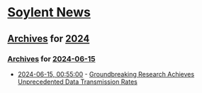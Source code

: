 # [Soylent News](../../../README.md)

## [Archives](../../index.md) for [2024](../index.md)

### [Archives](../../index.md) for [2024-06-15](index.md)

* [2024-06-15, 00:55:00](https://soylentnews.org/article.pl?sid=24/06/14/0221211&from=rss) - [Groundbreaking Research Achieves Unprecedented Data Transmission Rates](https://soylentnews.org/article.pl?sid=24/06/14/0221211&from=rss)
